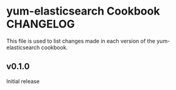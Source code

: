 # yum-elasticsearch Cookbook CHANGELOG
This file is used to list changes made in each version of the yum-elasticsearch cookbook.

## v0.1.0
Initial release
